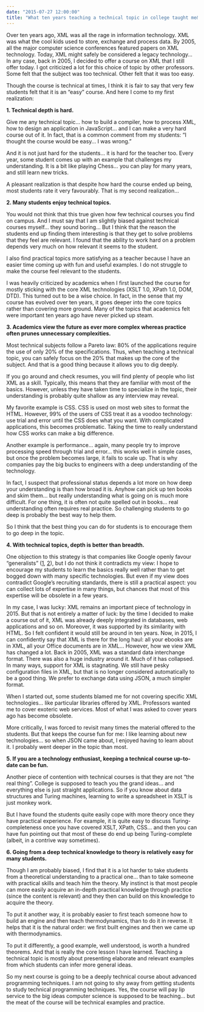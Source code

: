 ```yaml
---
date: "2015-07-27 12:00:00"
title: "What ten years teaching a technical topic in college taught me&#8230;"
---
```




Over ten years ago, XML was all the rage in information technology. XML was what the cool kids used to store, exchange and process data. By 2005, all the major computer science conferences featured papers on XML technology. Today, XML might safely be considered a legacy technology&hellip;
In any case, back in 2005, I decided to offer a course on XML that I still offer today. I got criticized a lot for this choice of topic by other professors. Some felt that the subject was too technical. Other felt that it was too easy.

Though the course is technical at times, I think it is fair to say that very few students felt that it is an &ldquo;easy&rdquo; course. And here I come to my first realization:

__1. Technical depth is hard.__

Give me any technical topic&hellip; how to build a compiler, how to process XML, how to design an application in JavaScript&hellip; and I can make a very hard course out of it. In fact, that is a common comment from my students: &ldquo;I thought the course would be easy&hellip; I was wrong.&rdquo;

And it is not just hard for the students&hellip; it is hard for the teacher too. Every year, some student comes up with an example that challenges my understanding. It is a bit like playing Chess&hellip; you can play for many years, and still learn new tricks.

A pleasant realization is that despite how hard the course ended up being, most students rate it very favourably. That is my second realization&hellip;

__2. Many students enjoy technical topics.__

You would not think that this true given how few technical courses you find on campus. And I must say that I am slightly biased against technical courses myself&hellip; they sound boring&hellip; But I think that the reason the students end up finding them interesting is that they get to solve problems that they feel are relevant. I found that the ability to work hard on a problem depends very much on how relevant it seems to the student.

I also find practical topics more satisfying as a teacher because I have an easier time coming up with fun and useful examples. I do not struggle to make the course feel relevant to the students.

I was heavily criticized by academics when I first launched the course for mostly sticking with the core XML technologies (XSLT 1.0, XPath 1.0, DOM, DTD). This turned out to be a wise choice. In fact, in the sense that my course has evolved over ten years, it goes deeper into the core topics rather than covering more ground. Many of the topics that academics felt were important ten years ago have never picked up steam.

__3. Academics view the future as ever more complex whereas practice often prunes unnecessary complexities.__

Most technical subjects follow a Pareto law: 80% of the applications require the use of only 20% of the specifications. Thus, when teaching a technical topic, you can safely focus on the 20% that makes up the core of the subject. And that is a good thing because it allows you to dig deeply.

If you go around and check resumes, you will find plenty of people who list XML as a skill. Typically, this means that they are familiar with most of the basics. However, unless they have taken time to specialize in the topic, their understanding is probably quite shallow as any interview may reveal.

My favorite example is CSS. CSS is used on most web sites to format the HTML. However, 99% of the users of CSS treat it as a voodoo technology: use trial and error until the CSS does what you want. With complicated applications, this becomes problematic. Taking the time to really understand how CSS works can make a big difference.

Another example is performance&hellip; again, many people try to improve processing speed through trial and error&hellip; this works well in simple cases, but once the problem becomes large, it fails to scale up. That is why companies pay the big bucks to engineers with a deep understanding of the technology.

In fact, I suspect that professional status depends a lot more on how deep your understanding is than how broad it is. Anyhow can pick up ten books and skim them&hellip; but really understanding what is going on is much more difficult. For one thing, it is often not quite spelled out in books&hellip; real understanding often requires real practice. So challenging students to go deep is probably the best way to help them.

So I think that the best thing you can do for students is to encourage them to go deep in the topic.

__4. With technical topics, depth is better than breadth.__

One objection to this strategy is that companies like Google openly favour &ldquo;generalists&rdquo; ([1](http://www.forbes.com/sites/georgeanders/2014/10/21/googles-people-chief-laszlo-bock-explains-how-to-hire-right/), [2](http://whenihavetime.com/2014/10/22/how-google-manages-talent-generalists-vs-specialists/)), but I do not think it contradicts my view: I hope to encourage my students to learn the basics really well rather than to get bogged down with many specific technologies. But even if my view does contradict Google&rsquo;s recruiting standards, there is still a practical aspect: you can collect lots of expertise in many things, but chances that most of this expertise will be obsolete in a few years.

In my case, I was lucky: XML remains an important piece of technology in 2015. But that is not entirely a matter of luck: by the time I decided to make a course out of it, XML was already deeply integrated in databases, web applications and so on. Moreover, it was supported by its similarity with HTML. So I felt confident it would still be around in ten years. Now, in 2015, I can confidently say that XML is there for the long haul: all your ebooks are in XML, all your Office documents are in XML&hellip;
However, how we view XML has changed a lot. Back in 2005, XML was a standard data interchange format. There was also a huge industry around it. Much of it has collapsed. In many ways, support for XML is stagnating. We still have pesky configuration files in XML, but that is no longer considered automatically to be a good thing. We prefer to exchange data using JSON, a much simpler format.

When I started out, some students blamed me for not covering specific XML technologies&hellip; like particular libraries offered by XML. Professors wanted me to cover exoteric web services. Most of what I was asked to cover years ago has become obsolete.

More critically, I was forced to revisit many times the material offered to the students. But that keeps the course fun for me: I like learning about new technologies&hellip; so when JSON came about, I enjoyed having to learn about it. I probably went deeper in the topic than most.

__5. If you are a technology enthusiast, keeping a technical course up-to-date can be fun.__

Another piece of contention with technical courses is that they are not &ldquo;the real thing&rdquo;. College is supposed to teach you the grand ideas&hellip; and everything else is just straight applications. So if you know about data structures and Turing machines, learning to write a spreadsheet in XSLT is just monkey work.

But I have found the students quite easily cope with more theory once they have practical experience. For example, it is quite easy to discuss Turing-completeness once you have covered XSLT, XPath, CSS&hellip; and then you can have fun pointing out that most of these do end up being Turing-complete (albeit, in a contrive way sometimes).

__6. Going from a deep technical knowledge to theory is relatively easy for many students.__

Though I am probably biased, I find that it is a lot harder to take students from a theoretical understanding to a practical one&hellip; than to take someone with practical skills and teach him the theory. My instinct is that most people can more easily acquire an in-depth practical knowledge through practice (since the content is relevant) and they then can build on this knowledge to acquire the theory.

To put it another way, it is probably easier to first teach someone how to build an engine and then teach thermodynamics, than to do it in reverse. It helps that it is the natural order: we first built engines and then we came up with thermodynamics.

To put it differently, a good example, well understood, is worth a hundred theorems. And that is really the core lesson I have learned. Teaching a technical topic is mostly about presenting elaborate and relevant examples from which students can infer more general ideas.

So my next course is going to be a deeply technical course about advanced programming techniques. I am not going to shy away from getting students to study technical programming techniques. Yes, the course will pay lip service to the big ideas computer science is supposed to be teaching&hellip; but the meat of the course will be technical examples and practice.


